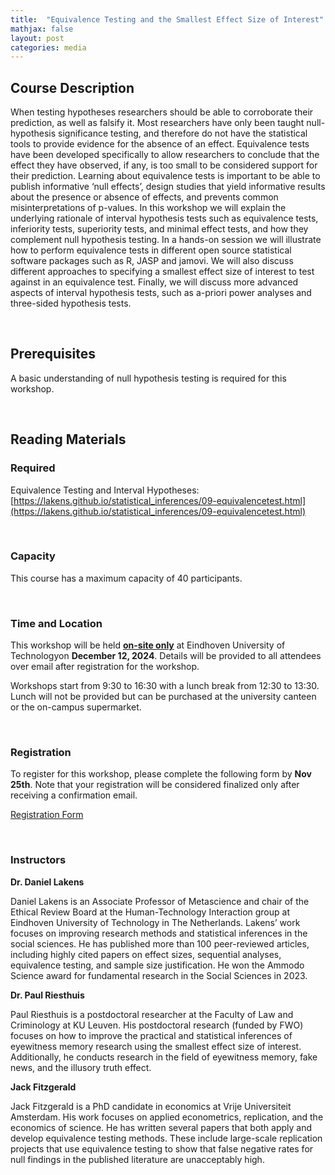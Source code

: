 ```yaml
---
title:  "Equivalence Testing and the Smallest Effect Size of Interest"
mathjax: false
layout: post
categories: media
---
```


## Course Description

When testing hypotheses researchers should be able to corroborate their prediction, as well as falsify it. Most researchers have only been taught null-hypothesis significance testing, and therefore do not have the statistical tools to provide evidence for the absence of an effect. Equivalence tests have been developed specifically to allow researchers to conclude that the effect they have observed, if any, is too small to be considered support for their prediction. Learning about equivalence tests is important to be able to publish informative ‘null effects’, design studies that yield informative results about the presence or absence of effects, and prevents common misinterpretations of p-values. 
In this workshop we will explain the underlying rationale of interval hypothesis tests such as equivalence tests, inferiority tests, superiority tests, and minimal effect tests, and how they complement null hypothesis testing. In a hands-on session we will illustrate how to perform equivalence tests in different open source statistical software packages such as R, JASP and jamovi. We will also discuss different approaches to specifying a smallest effect size of interest to test against in an equivalence test. Finally, we will discuss more advanced aspects of interval hypothesis tests, such as a-priori power analyses and three-sided hypothesis tests. 

<br>

## Prerequisites 

A basic understanding of null hypothesis testing is required for this workshop. 

<br>

## Reading Materials

### Required

Equivalence Testing and Interval Hypotheses: [https://lakens.github.io/statistical_inferences/09-equivalencetest.html](https://lakens.github.io/statistical_inferences/09-equivalencetest.html) 

<br>

### Capacity

This course has a maximum capacity of 40 participants.

<br>

### Time and Location

This workshop will be held <ins>**on-site only**</ins> at Eindhoven University of Technologyon **December 12, 2024**. Details will be provided to all attendees over email after registration for the workshop.

Workshops start from 9:30 to 16:30 with a lunch break from 12:30 to 13:30. Lunch will not be provided but can be purchased at the university canteen or the on-campus supermarket. 

<br>

### Registration

To register for this workshop, please complete the following form by **Nov 25th**. Note that your registration will be considered finalized only after receiving a confirmation email.

[Registration Form](https://forms.office.com/Pages/ResponsePage.aspx?id=R_J9zM5gD0qddXBM9g78ZP_Kihp-VglPgWom9gajHXdURDJHTFU4U1k1NDlTNTEyUEtCQUJYRFRGVS4u)

<br>

### Instructors

**Dr. Daniel Lakens**

Daniel Lakens is an Associate Professor of Metascience and chair of the Ethical Review Board at the Human-Technology Interaction group at Eindhoven University of Technology in The Netherlands. Lakens’ work focuses on improving research methods and statistical inferences in the social sciences. He has published more than 100 peer-reviewed articles, including highly cited papers on effect sizes, sequential analyses, equivalence testing, and sample size justification. He won the Ammodo Science award for fundamental research in the Social Sciences in 2023. 

**Dr. Paul Riesthuis**

Paul Riesthuis is a postdoctoral researcher at the Faculty of Law and Criminology at KU Leuven. His postdoctoral research (funded by FWO) focuses on how to improve the practical and statistical inferences of eyewitness memory research using the smallest effect size of interest. Additionally, he conducts research in the field of eyewitness memory, fake news, and the illusory truth effect. 

**Jack Fitzgerald**

Jack Fitzgerald is a PhD candidate in economics at Vrije Universiteit Amsterdam. His work focuses on applied econometrics, replication, and the economics of science. He has written several papers that both apply and develop equivalence testing methods. These include large-scale replication projects that use equivalence testing to show that false negative rates for null findings in the published literature are unacceptably high. 
